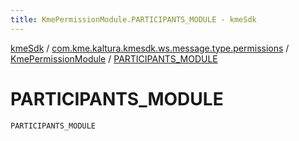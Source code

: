 ```yaml
---
title: KmePermissionModule.PARTICIPANTS_MODULE - kmeSdk
---
```


[kmeSdk](../../index.html) / [com.kme.kaltura.kmesdk.ws.message.type.permissions](../index.html) / [KmePermissionModule](index.html) / [PARTICIPANTS_MODULE](./-p-a-r-t-i-c-i-p-a-n-t-s_-m-o-d-u-l-e.html)

# PARTICIPANTS_MODULE

`PARTICIPANTS_MODULE`
